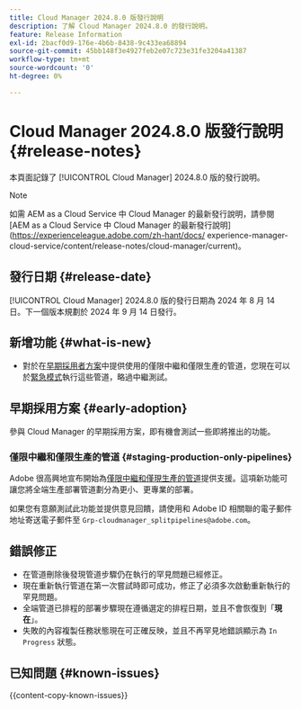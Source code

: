 ```yaml
---
title: Cloud Manager 2024.8.0 版發行說明
description: 了解 Cloud Manager 2024.8.0 的發行說明。
feature: Release Information
exl-id: 2bacf0d9-176e-4b6b-8438-9c433ea68894
source-git-commit: 45bb148f3e4927feb2e07c723e31fe3204a41387
workflow-type: tm+mt
source-wordcount: '0'
ht-degree: 0%

---
```


# Cloud Manager 2024.8.0 版發行說明 {#release-notes}

本頁面記錄了 [!UICONTROL Cloud Manager] 2024.8.0 版的發行說明。

>[!NOTE]
>
>如需 AEM as a Cloud Service 中 Cloud Manager 的最新發行說明，請參閱 [AEM as a Cloud Service 中 Cloud Manager 的最新發行說明](https://experienceleague.adobe.com/zh-hant/docs/ experience-manager-cloud-service/content/release-notes/cloud-manager/current)。

## 發行日期 {#release-date}

[!UICONTROL Cloud Manager] 2024.8.0 版的發行日期為 2024 年 8 月 14 日。下一個版本規劃於 2024 年 9 月 14 日發行。

## 新增功能 {#what-is-new}

* 對於在[早期採用者方案](#staging-production-only-pipelines)中提供使用的僅限中繼和僅限生產的管道，您現在可以於[緊急模式](/help/using/stage-prod-only.md#emergency-mode)執行這些管道，略過中繼測試。

## 早期採用方案 {#early-adoption}

參與 Cloud Manager 的早期採用方案，即有機會測試一些即將推出的功能。

### 僅限中繼和僅限生產的管道 {#staging-production-only-pipelines}

Adobe 很高興地宣布開始為[僅限中繼和僅現生產的管道](/help/using/stage-prod-only.md)提供支援。這項新功能可讓您將全端生產部署管道劃分為更小、更專業的部署。

如果您有意願測試此功能並提供意見回饋，請使用和 Adobe ID 相關聯的電子郵件地址寄送電子郵件至 `Grp-cloudmanager_splitpipelines@adobe.com`。

## 錯誤修正

* 在管道刪除後發現管道步驟仍在執行的罕見問題已經修正。
* 現在重新執行管道在第一次嘗試時即可成功，修正了必須多次啟動重新執行的罕見問題。
* 全端管道已排程的部署步驟現在遵循選定的排程日期，並且不會恢復到「**現在**」。
* 失敗的內容複製任務狀態現在可正確反映，並且不再罕見地錯誤顯示為 `In Progress` 狀態。

## 已知問題 {#known-issues}

{{content-copy-known-issues}}
